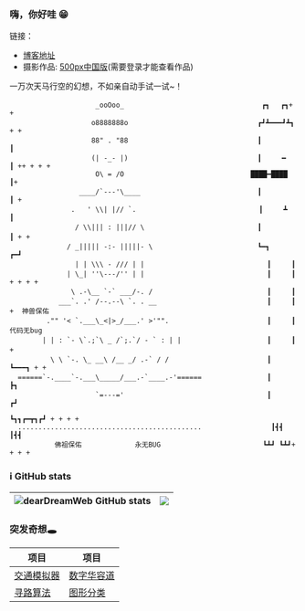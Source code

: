 ### 嗨，你好哇 😁       
链接：
- [博客地址](https://blogwxb.cn)   
- 摄影作品: [500px中国版](https://500px.com.cn/community/user-details/36a72f2c840268ad5b2ee39f1943f2626)(需要登录才能查看作品)

 一万次天马行空的幻想，不如亲自动手试一试~！
```
                     _ooOoo_                               　 ┏┓　 ┏┓+ +
                    o8888888o                              　┏┛┻━━━┛┻┓ + + 
                    88" . "88                              　┃　　　　　　  ┃ 
                    (| -_- |)                              　┃　　　━　　　┃ ++ + + +
                     O\ = /O                               ████━████ ┃+
                 ____/`---'\____                           　┃　　　　　　  ┃ +
               .   ' \\| |// `.                              ┃　　　┻　　　┃
                / \\||| : |||// \                          　┃　　　　　　  ┃ + + 　
              / _||||| -:- |||||- \                        　┗━┓　　　┏━┛
                | | \\\ - /// | |                              ┃　　　┃
              | \_| ''\---/'' | |                              ┃　　　┃ + + + +
               \ .-\__ `-` ___/-. /                            ┃　　　┃
            ___`. .' /--.--\ `. . __                           ┃　　　┃ +  神兽保佑
         ."" '< `.___\_<|>_/___.' >'"".                        ┃　　　┃    代码无bug　
        | | : `- \`.;`\ _ /`;.`/ - ` : | |                     ┃　　　┃　　+　
          \ \ `-. \_ __\ /__ _/ .-` / /                        ┃　 　　┗━━━┓ + +
  ======`-.____`-.___\_____/___.-`____.-'======                ┃ 　　　　　　　┣┓
                     `=---='                                   ┃ 　　　　　　　┏┛
                                                               ┗┓┓┏━┳┓┏┛ + + + +
  .............................................                 ┃┫┫ ┃┫┫
           佛祖保佑             永无BUG                         ┗┻┛ ┗┻┛+ + + +
```

### ℹ️ GitHub stats   
|![dearDreamWeb GitHub stats](https://github-readme-stats.vercel.app/api?username=dearDreamWeb&show_icons=true&theme=radical)|<img align="center" src="https://github-readme-stats.vercel.app/api/top-langs/?username=dearDreamWeb&layout=compact&theme=buefy&hide_border=true" >|
|----------|----------|

### 突发奇想🕳
|  项目   | 项目  |
|  ----  | ----  |
| <a href="https://github.com/dearDreamWeb/traffic_simulator.github.io">交通模拟器</a> | <a href="https://github.com/dearDreamWeb/digital-huarong-road">数字华容道</a>|
| <a href="https://github.com/dearDreamWeb/navigate-pixi">寻路算法</a> | <a href="https://image-classifier-ml5.vercel.app" title="通过机器学习训练模型识别图形">图形分类</a>|
